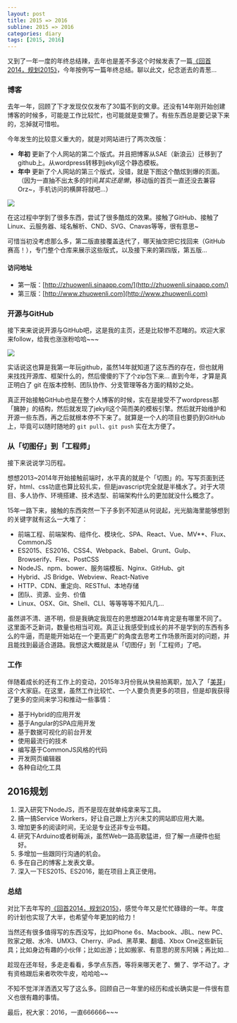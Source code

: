 ```yaml
---
layout: post
title: 2015 => 2016
subline: 2015 => 2016
categories: diary
tags: [2015, 2016]
---
```



又到了一年一度的年终总结辣，去年也是差不多这个时候发表了一篇[《回首2014，规划2015》](http://www.zhuowenli.com/diary/2015.html)，今年按例写一篇年终总结。聊以此文，纪念逝去的青葱...

### 博客

去年一年，回顾了下才发现仅仅发布了30篇不到的文章。还没有14年刚开始创建博客的时候多，可能是工作比较忙，也可能就是变懒了。有些东西总是要记录下来的，忘掉就可惜啦。

今年发生的比较意义重大的，就是对网站进行了两次改版：

- **年初** 更新了个人网站的第二个版式。并且把博客从SAE（新浪云）迁移到了github上。从wordpress转移到jekyll这个静态模板。
- **年中** 更新了个人网站的第三个版式，没错，就是下图这个酷炫到爆的页面。（因为一直抽不出太多的时间*其实还是懒*，移动版的首页一直还没去兼容 Orz~，手机访问的横屏将就吧...）

![][home]

在这过程中学到了很多东西，尝试了很多酷炫的效果。接触了GitHub、接触了Linux、云服务器、域名解析、CND、SVG、Cnavas等等，很有意思~

可惜当初没考虑那么多，第二版直接覆盖迭代了，哪天抽空把它找回来（GitHub赛高！），专门整个仓库来展示这些版式，以及接下来的第四版，第五版...

#### 访问地址

- 第一版：[http://zhuowenli.sinaapp.com/](http://zhuowenli.sinaapp.com/)
- 第三版：[http://www.zhuowenli.com](http://www.zhuowenli.com)

### 开源与GitHub

接下来来说说开源与GitHub吧，这是我的主页，还是比较惨不忍睹的。欢迎大家来follow，给我也涨涨粉哈哈~~~

[![][github]](http://www.github.com/zhuowenli)

实话说这也算是我第一年玩github，虽然14年就知道了这东西的存在，但也就用来找找开源库、框架什么的，然后傻傻的下了个zip包下来... 直到今年，才算是真正明白了 git 在版本控制、团队协作、分支管理等各方面的精妙之处。

真正开始接触GitHub也是在整个人博客的时候，实在是接受不了wordpress那「臃肿」的结构，然后就发现了jekyll这个简而美的模板引擎。然后就开始维护和开源一些东西，再之后就根本停不下来了。就算是一个人的项目也要扔到GitHub上，毕竟可以随时随地的 `git pull`、`git push` 实在太方便了。

### 从「切图仔」到「工程师」

接下来说说学习历程。

想想2013~2014年开始接触前端时，水平真的就是个「切图」的。写写页面到还好，html、css功底也算比较扎实，但是javascript完全就是半桶水了。对于大项目、多人协作、环境搭建、技术选型、前端架构什么的更加就没什么概念了。

15年一路下来，接触的东西突然一下子多到不知道从何说起，光光脑海里能够想到的关键字就有这么一大堆了：

- 前端工程、前端架构、组件化、模块化、SPA、React、Vue、MV**、Flux、CommonJS
- ES2015、ES2016、CSS4、Webpack、Babel、Grunt、Gulp、Browserify、Flex、PostCSS
- NodeJS、npm、bower、服务端模板、Nginx、GitHub、git
- Hybrid、JS Bridge、Webview、React-Native
- HTTP、CDN、重定向、RESTful、本地存储
- 团队、资源、业务、价值
- Linux、OSX、Git、Shell、CLI、等等等等不知凡几...

虽然讲不清、道不明，但是我确定我现在的思想跟2014年肯定是有哪里不同了。这里面不乏新词，数量也相当可观。真正让我感受到成长的并不是学到的东西有多么的牛逼，而是能开始站在一个更高更广的角度去思考工作场景所面对的问题，并且能找到最适合道路。我想这大概就是从「切图仔」到「工程师」了吧。

### 工作

伴随着成长的还有工作上的变动，2015年3月份我从快易拍离职，加入了「[美芽](http://www.meiyaapp.com/)」这个大家庭。在这里，虽然工作比较忙、一个人要负责更多的项目，但是却我获得了更多的空间来学习和推动一些事情：

- 基于Hybrid的应用开发
- 基于Angular的SPA应用开发
- 基于数据可视化的前台开发
- 使用最流行的技术
- 编写基于CommonJS风格的代码
- 开发网页编辑器
- 各种自动化工具

## 2016规划

1. 深入研究下NodeJS，而不是现在就单纯拿来写工具。
2. 搞一搞Service Workers，好让自己跟上方兴未艾的网站即应用大潮。
3. 增加更多的阅读时间，无论是专业还非专业书籍。
4. 研究下Arduino或者树莓派，虽然Web一路高歌猛进，但了解一点硬件也挺好。
5. 多增加一些跟同行沟通的机会。
6. 多在自己的博客上发表文章。
7. 深入一下ES2015、ES2016，能在项目上真正使用。


### 总结

对比下去年写的[《回首2014，规划2015》](http://www.zhuowenli.com/diary/2015.html)，感觉今年又是忙忙碌碌的一年。年度的计划也实现了大半，也希望今年更加的给力！

当然还有很多值得写的东西没写，比如iPhone 6s、Macbook、JBL、new PC、败家之眼、水冷、UMX3、Cherry、iPad、黑苹果、翻墙、Xbox One这些新玩具；比如身边有趣的小伙伴；比如出游；比如搬家、有意思的房东阿姨；再比如...

趁现在还年轻，多走走看看，多学点东西，等将来哪天老了、懒了、学不动了。才有资格跟后来者吹吹牛皮，哈哈哈~~

不知不觉洋洋洒洒又写了这么多。回顾自己一年里的经历和成长确实是一件很有意义也很有趣的事情。

最后，祝大家：2016，一直666666~~~

[home]:{{site.qiniu}}/2016/01/07/home.png?v=1
[github]:{{site.qiniu}}/2016/01/07/github.png?v=1







